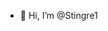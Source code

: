 - 👋 Hi, I’m @Stingre1


<!---
Stingre1/Stingre1 is a ✨ special ✨ repository because its `README.md` (this file) appears on your GitHub profile.
You can click the Preview link to take a look at your changes.
--->
